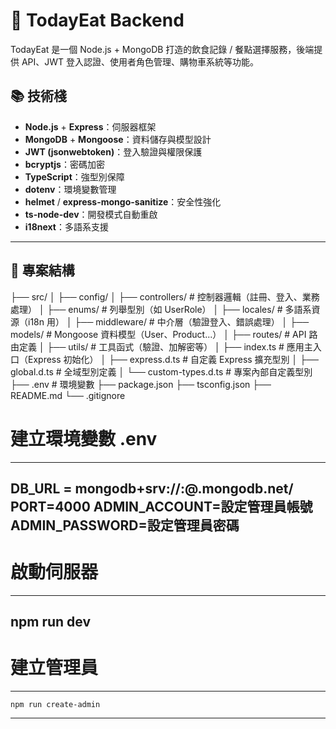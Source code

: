 # 🥗 TodayEat Backend

TodayEat 是一個 Node.js + MongoDB 打造的飲食記錄 / 餐點選擇服務，後端提供 API、JWT 登入認證、使用者角色管理、購物車系統等功能。

## 📚 技術棧

- **Node.js** + **Express**：伺服器框架
- **MongoDB** + **Mongoose**：資料儲存與模型設計
- **JWT (jsonwebtoken)**：登入驗證與權限保護
- **bcryptjs**：密碼加密
- **TypeScript**：強型別保障
- **dotenv**：環境變數管理
- **helmet** / **express-mongo-sanitize**：安全性強化
- **ts-node-dev**：開發模式自動重啟
- **i18next**：多語系支援

---

## 📁 專案結構

├── src/
│ ├── config/
│ ├── controllers/ # 控制器邏輯（註冊、登入、業務處理）
│ ├── enums/ # 列舉型別（如 UserRole）
│ ├── locales/ # 多語系資源（i18n 用）
│ ├── middleware/ # 中介層（驗證登入、錯誤處理）
│ ├── models/ # Mongoose 資料模型（User、Product...）
│ ├── routes/ # API 路由定義
│ ├── utils/ # 工具函式（驗證、加解密等）
│ ├── index.ts # 應用主入口（Express 初始化）
│ ├── express.d.ts # 自定義 Express 擴充型別
│ ├── global.d.ts # 全域型別定義
│ └── custom-types.d.ts # 專案內部自定義型別
├── .env # 環境變數
├── package.json
├── tsconfig.json
├── README.md
└── .gitignore

# 建立環境變數 .env
---
DB_URL = mongodb+srv://<username>:<password>@<cluster-id>.mongodb.net/<database-name>
PORT=4000
ADMIN_ACCOUNT=設定管理員帳號
ADMIN_PASSWORD=設定管理員密碼
---

# 啟動伺服器
---
npm run dev
---

# 建立管理員 
---
    npm run create-admin
---